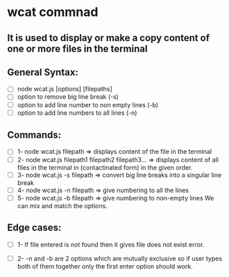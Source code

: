 # wcat commnad

## It is used to display or make a copy content of one or more files in the terminal 


## General Syntax:
- [ ] node wcat.js [options] [filepaths]
- [ ] option to remove big line break (-s)
- [ ] option to add line number to non empty lines (-b)
- [ ] option to add line numbers to all lines (-n) 

## Commands:
- [ ] 1- node wcat.js filepath => displays content of the file in the terminal 
- [ ] 2- node wcat.js filepath1 filepath2 filepath3... => displays content of all files in the terminal in (contactinated form) in the given order.
- [ ] 3- node wcat.js -s filepath => convert big line breaks into a singular line break
- [ ] 4- node wcat.js -n filepath => give numbering to all the lines 
- [ ] 5- node wcat.js -b filepath => give numbering to non-empty lines
We can mix and match the options.

## Edge cases:
- [ ] 1- If file entered is not found then it gives file does not exist error.
- [ ] 2- -n and -b are 2 options which are mutually exclusive so if user types both of them together only the first enter option should work.


